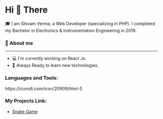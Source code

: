 <h1>Hi 👋 There</h1>

🎓 I am Shivam Verma, a Web Developer (specializing in PHP). I completed my Bachelor in Electronics & Instrumentation Engineering in 2019.

 <h3>🚀 About me</h3>
 
 <hr>
 
 <ul>
 <li>💻 I'm currently working on React Js.</li>
 <li>🎯 Always Ready to learn new technologies.</li>
 </ul>

<h3 align="left">Languages and Tools:</h3>
<p>https://icons8.com/icon/20909/html-5</p>

<h3>My Projects Link:</h3>
<ul>
 <li><a href="https://shivam1549.github.io/snakegame/">Snake Game</a></li>
</ul>
